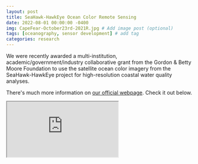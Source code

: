 ```yaml
---
layout: post
title: SeaHawk-HawkEye Ocean Color Remote Sensing
date: 2022-08-01 00:00:00 -0400
img: CapeFear-October23rd-2021R.jpg # Add image post (optional)
tags: [oceanography, sensor development] # add tag
categories: research
---
```


We were recently awarded a multi-institution, academic/government/industry collaborative grant from the Gordon & Betty Moore Foundation to use the satellite ocean color imagery from the SeaHawk-HawkEye project for high-resolution coastal water quality analyses. 

There's much more information on <a href="https://uncw.edu/socon/index.html">our official webpage</a>. Check it out below.

<div class="resp-container">
    <iframe class="resp-iframe" src="https://uncw.edu/socon/index.html"></iframe>
</div>